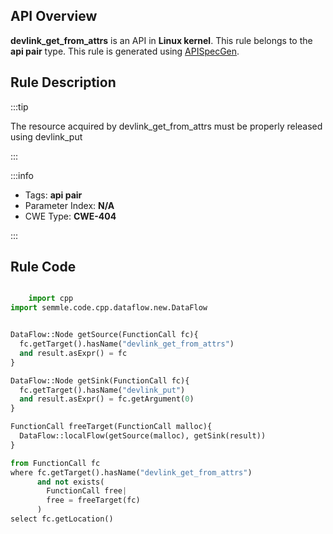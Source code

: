 ---
---


## API Overview
**devlink_get_from_attrs** is an API in **Linux kernel**. This rule belongs to the **api pair** type. This rule is generated using [APISpecGen](../../tools/APISpecGen).
## Rule Description

:::tip

The resource acquired by devlink_get_from_attrs must be properly released using devlink_put

:::

:::info

- Tags: **api pair**
- Parameter Index: **N/A**
- CWE Type: **CWE-404**

:::

## Rule Code
```python

    import cpp
import semmle.code.cpp.dataflow.new.DataFlow


DataFlow::Node getSource(FunctionCall fc){
  fc.getTarget().hasName("devlink_get_from_attrs")
  and result.asExpr() = fc
}

DataFlow::Node getSink(FunctionCall fc){
  fc.getTarget().hasName("devlink_put")
  and result.asExpr() = fc.getArgument(0)
}

FunctionCall freeTarget(FunctionCall malloc){
  DataFlow::localFlow(getSource(malloc), getSink(result))
}

from FunctionCall fc
where fc.getTarget().hasName("devlink_get_from_attrs")
      and not exists(
        FunctionCall free| 
        free = freeTarget(fc)
      )
select fc.getLocation()

    
```
